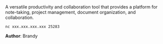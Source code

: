 <br>

<p align="center">
  <img src="">
</p>


A versatile productivity and collaboration tool that provides a platform for note-taking, project management, document organization, and collaboration.

```
nc xxx.xxx.xxx.xxx 25283
```

**Author**: Brandy
